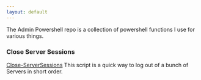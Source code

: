 ```yaml
---
layout: default
---
```


The Admin Powershell repo is a collection of powershell functions I use for various things.

### Close Server Sessions
[Close-ServerSessions](./close-serversession.md)
This script is a quick way to log out of a bunch of Servers in short order.
